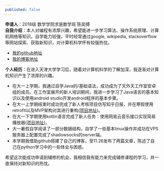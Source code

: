 ```yaml
---
published: false
---
```

**申请人**：2018级 数学学院求是数学班 陈奕搏  
**自我介绍**：本人对编程有浓厚兴趣，希望能进一步学习算法、操作系统原理、计算机网络等知识。自学能力较强，平时经常通过google, wikipedia, stackoverflow等网站探索、获取新知识，对计算机科学怀有较强热忱。

* [我的github地址](https://github.com/Mr-Daemon)
* [我的博客地址](https://mr-daemon.github.io/)

**个人经历**：在进入天津大学学习后，随着对计算机科学的了解加深，我逐渐对计算机知识产生了浓厚的兴趣。

* 在大一上学期，我通过自学Java的/基础语法，成功成为了天外天工作室安卓组的成员。在工作室展开的新人培训期间，我进一步学习了Java语言的基本知识以及使用android studio开发android程序的基本步骤。
* 在大一上学期结束时成功完成了新人考核项目仿写知乎日报，并在寒假使用retrofit以及MVP架构对其进行重构([项目地址]( https://github.com/Mr-Daemon/ZhiHuNews))。
* 在大一下学期使用kotlin语言完成了新人任务：使用网易云音乐接口实现简易播放器([项目地址]( https://github.com/Mr-Daemon/Music-kotlin))。
* 大一暑假自学阅读了一部分数据结构，自学了一些基本linux操作并成功在VPS服务器上配置完成了shadowsocks的server端。
* 本学期我借助github搭建了自己的博客，至11.26发布了两篇文章，陈述了自己在python学习中的一些体会与困惑。

希望这次能成功申请到辅修的机会，我相信我有能力来完成辅修课程的学习，并一直保持对新知识的热忱。